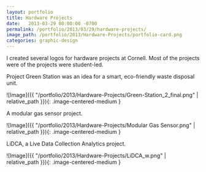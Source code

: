 ```yaml
---
layout: portfolio
title: Hardware Projects
date:   2013-03-29 00:00:00 -0700
permalink: /portfolio/2013/03/29/hardware-projects/
image_path: /portfolio/2013/Hardware-Projects/portfolio-card.png
categories: graphic-design
---
```


I created several logos for hardware projects at Cornell. Most of the projects were  of the projects were student-led.

Project Green Station was an idea for a smart, eco-friendly waste disposal unit.

![Image]({{ "/portfolio/2013/Hardware-Projects/Green-Station_2_final.png" | relative_path }}){: .image-centered-medium }

A modular gas sensor project.

![Image]({{ "/portfolio/2013/Hardware-Projects/Modular Gas Sensor.png" | relative_path }}){: .image-centered-medium }

LiDCA, a Live Data Collection Analytics project.

![Image]({{ "/portfolio/2013/Hardware-Projects/LiDCA_w.png" | relative_path }}){: .image-centered-medium }
